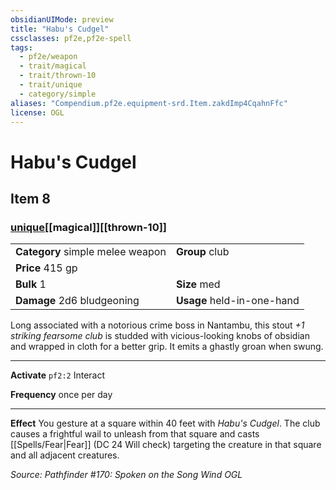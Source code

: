 ```yaml
---
obsidianUIMode: preview
title: "Habu's Cudgel"
cssclasses: pf2e,pf2e-spell
tags:
  - pf2e/weapon
  - trait/magical
  - trait/thrown-10
  - trait/unique
  - category/simple
aliases: "Compendium.pf2e.equipment-srd.Item.zakdImp4CqahnFfc"
license: OGL
---
```

# Habu's Cudgel
## Item 8
### [unique](unique "Unique Rarity Trait")[[magical]][[thrown-10]]

|  |  |
| -- | -- |
| **Category** simple melee weapon | **Group** club |
| **Price** 415 gp |  |
| **Bulk** 1 | **Size** med |
| **Damage** 2d6 bludgeoning  | **Usage** held-in-one-hand |



Long associated with a notorious crime boss in Nantambu, this stout _+1 striking fearsome club_ is studded with vicious-looking knobs of obsidian and wrapped in cloth for a better grip. It emits a ghastly groan when swung.

* * *

**Activate** `pf2:2` Interact

**Frequency** once per day

* * *

**Effect** You gesture at a square within 40 feet with _Habu's Cudgel_. The club causes a frightful wail to unleash from that square and casts [[Spells/Fear|Fear]] (DC 24 Will check) targeting the creature in that square and all adjacent creatures.

*Source: Pathfinder #170: Spoken on the Song Wind*
*OGL*